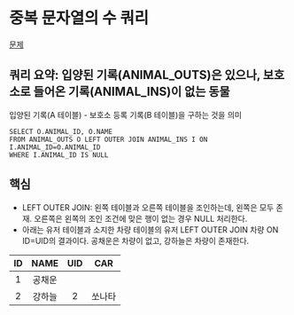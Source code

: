 # 중복 문자열의 수 쿼리

[문제](https://programmers.co.kr/learn/courses/30/lessons/59042)

## 쿼리 요약: 입양된 기록(ANIMAL_OUTS)은 있으나, 보호소로 들어온 기록(ANIMAL_INS)이 없는 동물
입양된 기록(A 테이블) - 보호소 등록 기록(B 테이블)을 구하는 것을 의미

```
SELECT O.ANIMAL_ID, O.NAME
FROM ANIMAL_OUTS O LEFT OUTER JOIN ANIMAL_INS I ON I.ANIMAL_ID=O.ANIMAL_ID
WHERE I.ANIMAL_ID IS NULL
```

## 핵심
- LEFT OUTER JOIN: 왼쪽 테이블과 오른쪽 테이블을 조인하는데, 왼쪽은 모두 존재. 오른쪽은 왼쪽의 조인 조건에 맞은 행이 없는 경우 NULL 처리한다.
- 아래는 유저 테이블과 소지한 차량 테이블의 유저 LEFT OUTER JOIN 차량 ON ID=UID의 결과이다. 공채운은 차량이 없고, 강하늘은 차량이 존재한다.


|ID|NAME|UID|CAR|
|:---:|:---:|:---:|:---:|
|1|공채운| | |
|2|강하늘|2|쏘나타|
